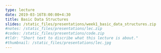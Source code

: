 ```yaml
---
type: lecture
date: 2019-03-16T8:00:00+4:30
title: Basic Data Structures
slides: /static_files/presentations/week1_basic_data_structures.zip
#notes: /static_files/presentations/lec.zip
#codes: /static_files/presentations/code.zip
#tldr: "Short text to discribe what this lecture is about."
#thumbnail: /static_files/presentations/lec.jpg
---
```

